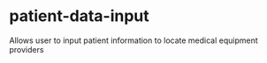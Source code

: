 # patient-data-input
Allows user to input patient information to locate medical equipment providers
